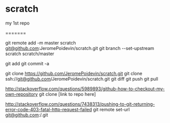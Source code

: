 scratch
=======

my 1st repo

=======

git remote add -m master scratch git@github.com:JeromePoidevin/scratch.git
git branch --set-upstream scratch scratch/master

git add
git commit -a

git clone https://github.com/JeromePoidevin/scratch.git
git clone ssh://git@github.com/JeromePoidevin/scratch.git
git diff
git push
git pull

http://stackoverflow.com/questions/5989893/github-how-to-checkout-my-own-repository
git clone [link to repo here]

http://stackoverflow.com/questions/7438313/pushing-to-git-returning-error-code-403-fatal-http-request-failed
git remote set-url <name> git@github.com:<username>/<repo>.git

